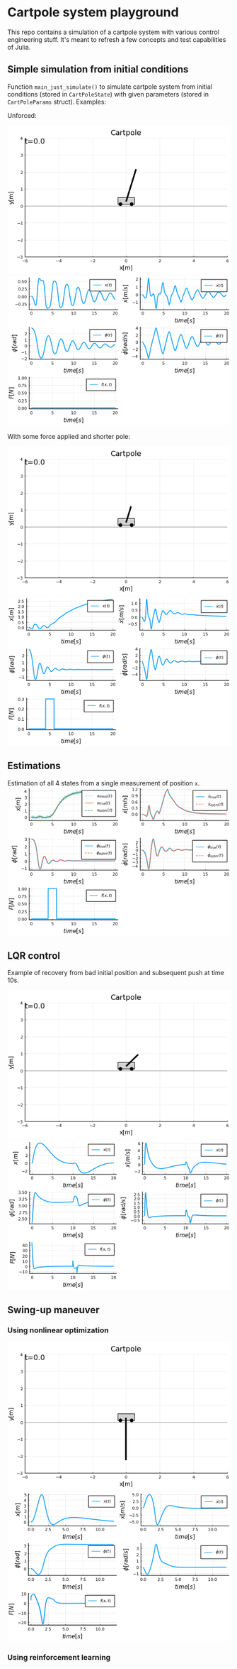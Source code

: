 # Cartpole system playground

This repo contains a simulation of a cartpole system with various control engineering stuff. It's meant to refresh a few concepts and test capabilities of Julia.

## Simple simulation from initial conditions

Function `main_just_simulate()` to simulate cartpole system from initial conditions (stored in `CartPoleState`) with given parameters (stored in `CartPoleParams` struct). Examples:


Unforced:

![Simple simulation without force - gif](output/just_sim_1.gif)
![Simple simulation without force - plot](output/just_sim_1.png)


With some force applied and shorter pole:

![Simple simulation with force - gif](output/just_sim_2.gif)
![Simple simulation with force - plot](output/just_sim_2.png)

## Estimations

Estimation of all 4 states from a single measurement of position `x`.
![State estimation with EKF - plot](output/estim_EKF_small.png)

## LQR control

Example of recovery from bad initial position and subsequent push at time 10s.

![LQR control - gif](output/lqr_1.gif)
![LQR control - plot](output/lqr_1.png)

## Swing-up maneuver

### Using nonlinear optimization

![Swing up maneuver using optimization - gif](output/swingup_optim.gif)
![Swing up maneuver using optimization - plot](output/swingup_optim.png)

### Using reinforcement learning
